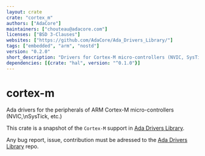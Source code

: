```yaml
---
layout: crate
crate: "cortex_m"
authors: ["AdaCore"]
maintainers: ["chouteau@adacore.com"]
licenses: ["BSD 3-Clauses"]
websites: ["https://github.com/AdaCore/Ada_Drivers_Library/"]
tags: ["embedded", "arm", "nostd"]
version: "0.2.0"
short_description: "Drivers for Cortex-M micro-controllers (NVIC, SysTick, etc.)"
dependencies: [{crate: "hal", version: "^0.1.0"}]
---
```

# cortex-m

Ada drivers for the peripherals of ARM Cortex-M micro-controllers
(NVIC,\nSysTick, etc.)

This crate is a snapshot of the `Cortex-M` support in [Ada Drivers
Library](https://github.com/AdaCore/Ada_Drivers_Library/tree/master/arch/ARM/cortex_m).

Any bug report, issue, contribution must be adressed to the [Ada Drivers
Library](https://github.com/AdaCore/Ada_Drivers_Library/) repo.




